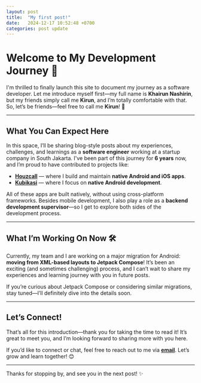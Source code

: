 ```yaml
---
layout: post
title:  "My first post!"
date:   2024-12-17 10:52:48 +0700
categories: post update
---
```


# Welcome to My Development Journey 🚀

I'm thrilled to finally launch this site to document my journey as a software developer. Let me introduce myself first—my full name is **Khairun Nashirin**, but my friends simply call me **Kirun**, and I’m totally comfortable with that. So, let’s be friends—feel free to call me **Kirun**! 👋

---

## What You Can Expect Here

In this space, I’ll be sharing blog-style posts about my experiences, challenges, and learnings as a **software engineer** working at a startup company in South Jakarta. I've been part of this journey for **6 years** now, and I’m proud to have contributed to projects like:

- **[Houzcall](https://houzcall.co.id)** — where I build and maintain **native Android and iOS apps**.
- **[Kubikasi](https://kubikasi.id)** — where I focus on **native Android development**.

All of these apps are built natively, without using cross-platform frameworks. Besides mobile development, I also play a role as a **backend development supervisor**—so I get to explore both sides of the development process.

---

## What I’m Working On Now 🛠️

Currently, my team and I are working on a major migration for Android: **moving from XML-based layouts to Jetpack Compose**! It’s been an exciting (and sometimes challenging) process, and I can’t wait to share my experiences and learning journey with you in future posts. 

If you’re curious about Jetpack Compose or considering similar migrations, stay tuned—I’ll definitely dive into the details soon.

---

## Let’s Connect!

That’s all for this introduction—thank you for taking the time to read it! It’s great to meet you, and I’m looking forward to sharing more with you here. 

If you’d like to connect or chat, feel free to reach out to me via **[email](mailto:k.nashirin1910@gmail.com)**. Let’s grow and learn together! 😊

---

Thanks for stopping by, and see you in the next post! ✨
